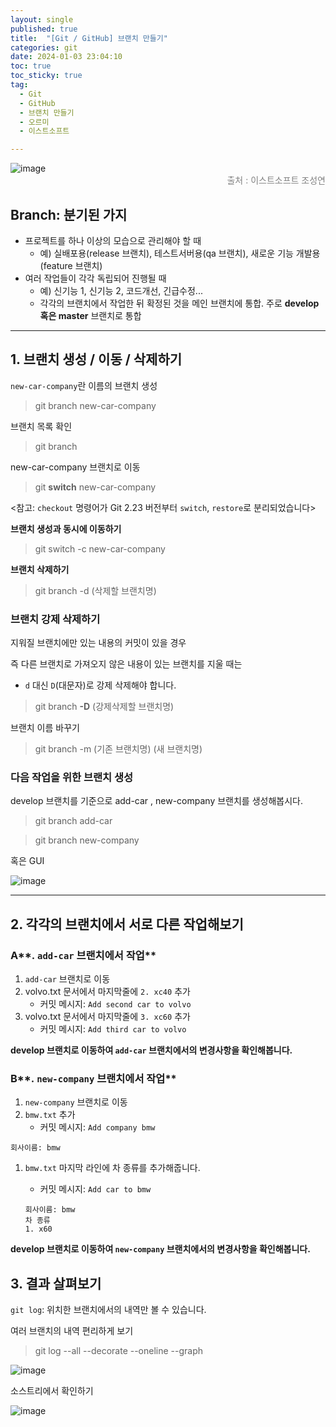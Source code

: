 ```yaml
---
layout: single
published: true
title:  "[Git / GitHub] 브랜치 만들기"
categories: git
date: 2024-01-03 23:04:10
toc: true
toc_sticky: true
tag:   
  - Git
  - GitHub
  - 브랜치 만들기
  - 오르미
  - 이스트소프트

---
```


![image](https://github.com/BaxDailyGit/BaxDailyGit/assets/99312529/e15f1662-435c-4cc2-bbdf-071a7213a7cd)
<span style="color:gray; display: block; text-align: right;">출처 : 이스트소프트 조성연</span>

## **Branch: 분기된 가지**

- 프로젝트를 하나 이상의 모습으로 관리해야 할 때
    - 예) 실배포용(release 브랜치), 테스트서버용(qa 브랜치), 새로운 기능 개발용(feature 브랜치)
- 여러 작업들이 각각 독립되어 진행될 때
    - 예) 신기능 1, 신기능 2, 코드개선, 긴급수정...
    - 각각의 브랜치에서 작업한 뒤 확정된 것을 메인 브랜치에 통합. 주로 **develop 혹은 master** 브랜치로 통합

---

## **1. 브랜치 생성 / 이동 / 삭제하기**

`new-car-company`란 이름의 브랜치 생성

> git branch new-car-company
> 

브랜치 목록 확인

> git branch
> 

new-car-company 브랜치로 이동

> git **switch** new-car-company
> 

<참고: `checkout` 명령어가 Git 2.23 버전부터 `switch`, `restore`로 분리되었습니다>

****브랜치 생성과 동시에 이동하기****

> git switch -c new-car-company
> 

****브랜치 삭제하기****

> git branch -d (삭제할 브랜치명)
> 

### 브랜치 강제 삭제하기

지워질 브랜치에만 있는 내용의 커밋이 있을 경우

즉 다른 브랜치로 가져오지 않은 내용이 있는 브랜치를 지울 때는

- `d` 대신 `D`(대문자)로 강제 삭제해야 합니다.

> git branch **-D** (강제삭제할 브랜치명)
> 

브랜치 이름 바꾸기

> git branch -m (기존 브랜치명) (새 브랜치명)
> 

### 다음 작업을 위한 브랜치 생성

develop 브랜치를 기준으로 add-car , new-company 브랜치를 생성해봅시다. 

> git branch add-car
> 

> git branch new-company
> 

혹은 GUI

![image](https://github.com/BaxDailyGit/BaxDailyGit/assets/99312529/323afb93-e82a-4e09-91f6-0b1dd2a3c2a2)

---

## **2. 각각의 브랜치에서 서로 다른 작업해보기**

### A**. `add-car` 브랜치에서 작업**

1. `add-car` 브랜치로 이동
2. volvo.txt 문서에서 마지막줄에 `2. xc40` 추가
    - 커밋 메시지: `Add second car to volvo`
3. volvo.txt 문서에서 마지막줄에 `3. xc60` 추가
    - 커밋 메시지: `Add third car to volvo`

**develop 브랜치로 이동하여 `add-car` 브랜치에서의 변경사항을 확인해봅니다.** 

### B**. `new-company` 브랜치에서 작업**

1. `new-company` 브랜치로 이동
2. `bmw.txt` 추가
    - 커밋 메시지: `Add company bmw`

```
회사이름: bmw
```

1. `bmw.txt` 마지막 라인에 차 종류를 추가해줍니다. 
    - 커밋 메시지: `Add car to bmw`
    
    ```
    회사이름: bmw
    차 종류
    1. x60
    ```
    

**develop 브랜치로 이동하여 `new-company` 브랜치에서의 변경사항을 확인해봅니다.** 

## **3. 결과 살펴보기**

`git log`: 위치한 브랜치에서의 내역만 볼 수 있습니다.

여러 브랜치의 내역 편리하게 보기

> git log --all --decorate --oneline --graph
> 

![image](https://github.com/BaxDailyGit/BaxDailyGit/assets/99312529/8d20b390-acd5-415e-b7d8-24db808cd978)

소스트리에서 확인하기

![image](https://github.com/BaxDailyGit/BaxDailyGit/assets/99312529/70d6a3ff-2925-49e6-b806-36aabbc498b2)